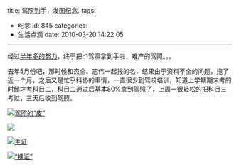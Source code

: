 title: 驾照到手，发图纪念.
tags:
  - 纪念
id: 845
categories:
  - 生活点滴
date: 2010-03-20 14:22:05
---

经过[半年多的努力](http://www.kainy.cn/2010/01/drivers-license-examination-subject-2-lessons-learned/ "科目二考试通过")，终于把c1驾照拿到手啦，难产的驾照。。。

去年5月份吧，那时候和杰全、志伟一起报的名，结果由于资料不全的问题，拖了近一个月，之后又是忙乎科协的事情，一直很少到驾校培训，知道上学期期末考的时候才考科目二，[科目二通过](http://www.kainy.cn/2010/01/drivers-license-examination-subject-2-lessons-learned/)后基本80%拿到驾照了，上周一很轻松的把科目三考过，三天后收到驾照。

[![](http://a.kainy.cn/201003/%E5%A4%96%E8%A7%82.jpg "驾照的“皮”")](http://a.kainy.cn/201003/%E5%A4%96%E8%A7%82.jpg)<!--more-->

[![](http://a.kainy.cn/201003/%E7%AB%8B%E8%B5%B7%E6%9D%A52.jpg)](http://a.kainy.cn/201003/%E7%AB%8B%E8%B5%B7%E6%9D%A52.jpg)

[![](http://a.kainy.cn/201003/%E4%B8%BB%E8%AF%81.jpg "主证")](http://a.kainy.cn/201003/%E4%B8%BB%E8%AF%81.jpg)

[![](http://a.kainy.cn/201003/%E6%AD%A3%E9%9D%A2.jpg "“裸证”")](http://a.kainy.cn/201003/%E6%AD%A3%E9%9D%A2.jpg)